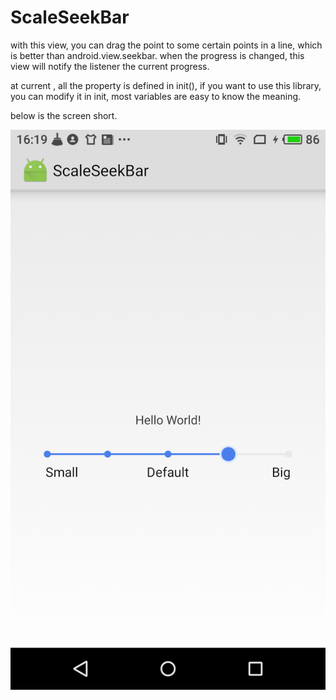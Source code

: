 # ScaleSeekBar

with this view,  you can drag the point to some certain points in a line, which is better than android.view.seekbar.  when the progress is changed, this view will notify the listener the current progress.

at current , all the property is defined in init(),  if you want to use this library, you can modify it in init,  most variables are easy to know the meaning.

below is the screen short.

![screenshot](screenshot.png  "seekbar")